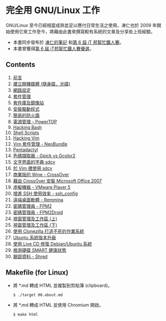 # 完全用 GNU/Linux 工作

GNU/Linux 至今已經相當成熟並足以應付日常生活之使用，凍仁也於 2009 年開始使用它來工作至今，將藉由此書來撰寫較有系統的文章及分享些上班經驗。

- 本書同步發布於 [凍仁的筆記](http://note.drx.tw/2013/09/working-on-gnu-linux.html) 和[第 6 屆 iT 邦幫忙鐵人賽](http://ithelp.ithome.com.tw/ironman6/player/chusiang/tech/1)。
- 本書曾獲得[第 6 屆 iT邦幫忙鐵人賽優選](http://ithelp.ithome.com.tw/question/10142953)。

## Contents

1. [前言](01.intro.md)
1. [建立開機媒體 (隨身碟、光碟)](02.build-bootable-usb-cd.md)
1. [網路設定](03.network-setting.md)
1. [套件管理](04.package-management.md)
1. [套件庫及鏡像站](05.reopsiroty-and-mirror.md)
1. [安裝驅動程式](06.patch-device-driver.md)
1. [簡易的防火牆](07.ufw.md)
1. [電源管理 - PowerTOP](08.power-management-with-powertop.md)
1. [Hacking Bash](09.hacking-bash.md)
1. [Shell Scripts](10.shell-script.md)
1. [Hacking Vim](11.hacking-vim.md)
1. [Vim 套件管理 - NeoBundle](12.vim-plugin-neobundle.md)
1. [Pentadactyl](13.pentadactyl.md)
1. [色碼擷取器 - Gpick vs Gcolor2](14.gpick-vs-gcolor2.md)
1. [文字界面的字典 sdcv](15.sdcv.md)
1. [於 Vim 裡使用 sdcv](16.sdcv-in-vim.md)
1. [商業版的 Wine - CrossOver](17.crossover.md)
1. [藉由 CrossOver 安裝 Microsoft Office 2007](18.office-2007.md)
1. [虛擬機器 - VMware Player 5](19.virtual-machine.md)
1. [增進 SSH 使用效率 - ssh_config](20.ssh_config.md)
1. [遠端桌面軟體 - Remmina](21.remmina.md)
1. [密碼管理員 - FPM2](22.fpm2.md)
1. [密碼管理員 - FPM2Droid](23.fpm2droid.md)
1. [視窗管理及工作區 (上)](24.wm-and-workspace-1.md)
1. [視窗管理及工作區 (下)](25.wm-and-workspace-2.md)
1. [使用 Clonezilla 打造不死的作業系統](26.clonezilla.md)
1. [Ubuntu 系統版本升級](27.upgrading-ubuntu.md)
1. [使用 Live CD 修復 Debian/Ubuntu 系統](28.recovery-with-live-cd.md)
1. [檢測硬碟 SMART 健康狀態](29.checking-hd-smart.md)
1. [銷毀資料 - Shred](30.shreding-disk.md)

## Makefile (for Linux)

- 將 *.md 轉成 HTML 並複製到剪貼簿 (clipboard)。

      $ ./target 00.about.md

- 將 *.md 轉成 HTML 並使用 Chromium 開啟。

	  $ make html

